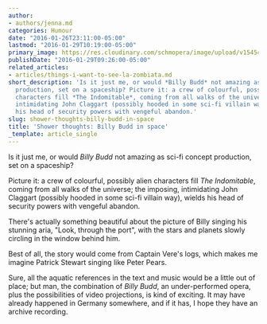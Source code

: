 ```yaml
---
author:
- authors/jenna.md
categories: Humour
date: "2016-01-26T23:11:00-05:00"
lastmod: "2016-01-29T10:19:00-05:00"
primary_image: https://res.cloudinary.com/schmopera/image/upload/v1545409169/media/webhook-uploads/1453926954145/2016-01-27---Spac.jpg.jpg
publishDate: "2016-01-29T09:26:00-05:00"
related_articles:
- articles/things-i-want-to-see-la-zombiata.md
short_description: 'Is it just me, or would *Billy Budd* not amazing as sci-fi concept
  production, set on a spaceship? Picture it: a crew of colourful, possibly alien
  characters fill *The Indomitable*, coming from all walks of the universe; the imposing,
  intimidating John Claggart (possibly hooded in some sci-fi villain way), wields
  his head of security powers with vengeful abandon.'
slug: shower-thoughts-billy-budd-in-space
title: 'Shower thoughts: Billy Budd in space'
_template: article_single
---
```


Is it just me, or would *Billy Budd* not amazing as sci-fi concept production, set on a spaceship?

Picture it: a crew of colourful, possibly alien characters fill *The Indomitable*, coming from all walks of the universe; the imposing, intimidating John Claggart (possibly hooded in some sci-fi villain way), wields his head of security powers with vengeful abandon.

There's actually something beautiful about the picture of Billy singing his stunning aria, "Look, through the port", with the stars and planets slowly circling in the window behind him.

Best of all, the story would come from Captain Vere's logs, which makes me imagine Patrick Stewart singing like Peter Pears.

Sure, all the aquatic references in the text and music would be a little out of place; but man, the combination of *Billy Budd*, an under-performed opera, plus the possibilities of video projections, is kind of exciting. It may have already happened in Germany somewhere, and if it has, I hope they have an archive recording.

